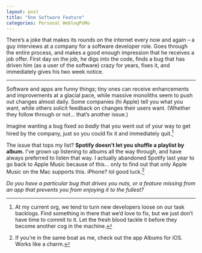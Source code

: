 ```yaml
---
layout: post
title: "One Software Feature"
categories: Personal WeblogPoMo
---
```


There’s a joke that makes its rounds on the internet every now and again – a guy interviews at a company for a software developer role. Goes through the entire process, and makes a good enough impression that he receives a job offer. First day on the job, he digs into the code, finds a bug that has driven him (as a user of the software) crazy for years, fixes it, and immediately gives his two week notice.

---

Software and apps are funny things; tiny ones can receive enhancements and improvements at a glacial pace, while massive monoliths seem to push out changes almost daily. Some companies (hi Apple) tell you what you want, while others solicit feedback on changes their users want. (Whether they follow through or not… that’s another issue.)

Imagine wanting a bug fixed _so badly_ that you went out of your way to get hired by the company, just so you could fix it and immediately quit.[^1]

[^1]: At my current org, we tend to turn new developers loose on our task backlogs. Find something in there that we’d love to fix, but we just don’t have time to commit to it. Let the fresh blood tackle it before they become another cog in the machine. 

The issue that tops my list? **Spotify doesn’t let you shuffle a playlist by album.** I’ve grown up listening to albums all the way through, and have always preferred to listen that way. I actually abandoned Spotify last year to go back to Apple Music because of this… only to find out that only Apple Music on the Mac supports this. iPhone? lol good luck.[^2]

[^2]: If you’re in the same boat as me, check out the app Albums for iOS. Works like a charm. 

*Do you have a particular bug that drives you nuts, or a feature missing from an app that prevents you from enjoying it to the fullest?*